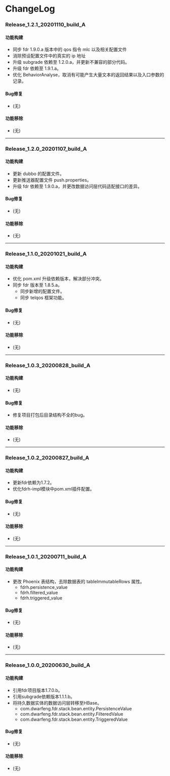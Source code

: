 # ChangeLog

### Release_1.2.1_20201110_build_A

#### 功能构建

- 同步 fdr 1.9.0.a 版本中的 qos 指令 mlc 以及相关配置文件
- 消除预设配置文件中的真实的 ip 地址
- 升级 subgrade 依赖至 1.2.0.a，并更新不兼容的部分代码。
- 升级 fdr 依赖至 1.9.1.a。
- 优化 BehaviorAnalyse，取消有可能产生大量文本的返回结果以及入口参数的记录。

#### Bug修复

- (无)

#### 功能移除

- (无)

---

### Release_1.2.0_20201107_build_A

#### 功能构建

- 更新 dubbo 的配置文件。
- 更新推送器配置文件 push.properties。
- 升级 fdr 依赖至 1.9.0.a，并更改数据访问层代码适配接口的差异。

#### Bug修复

- (无)

#### 功能移除

- (无)

---

### Release_1.1.0_20201021_build_A

#### 功能构建

- 优化 pom.xml 升级依赖版本，解决部分冲突。
- 同步 fdr 版本至 1.8.5.a。
  - 同步新增的配置文件。
  - 同步 telqos 框架功能。

#### Bug修复

- (无)

#### 功能移除

- (无)

---

### Release_1.0.3_20200828_build_A

#### 功能构建

- (无)

#### Bug修复

- 修复项目打包后目录结构不全的bug。

#### 功能移除

- (无)

---

### Release_1.0.2_20200827_build_A

#### 功能构建

- 更新fdr依赖为1.7.2。
- 优化fdrh-impl模块中pom.xml插件配置。

#### Bug修复

- (无)

#### 功能移除

- (无)

---

### Release_1.0.1_20200711_build_A

#### 功能构建

- 更改 Phoenix 表结构，去除数据表的 tableImmutableRows 属性。
  - fdrh.persistence_value
  - fdrh.filtered_value
  - fdrh.triggered_value

#### Bug修复

- (无)

#### 功能移除

- (无)

---

### Release_1.0.0_20200630_build_A

#### 功能构建

- 引用fdr项目版本1.7.0.b。
- 引用subgrade依赖版本1.1.1.b。
- 将持久数据实体的数据访问层转移至HBase。
  - com.dwarfeng.fdr.stack.bean.entity.PersistenceValue
  - com.dwarfeng.fdr.stack.bean.entity.FilteredValue
  - com.dwarfeng.fdr.stack.bean.entity.TriggeredValue

#### Bug修复

- (无)

#### 功能移除

- (无)
